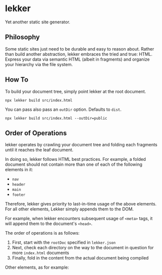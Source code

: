 # lekker

Yet another static site generator.

## Philosophy

Some static sites just need to be durable and easy to reason about. Rather than build another abstraction, lekker embraces the tried and true: HTML. Express your data via semantic HTML (albeit in fragments) and organize your hierarchy via the file system.

## How To

To build your document tree, simply point lekker at the root document.

```
npx lekker build src/index.html
```

You can pass also pass an `outDir` option. Defaults to `dist`.

```
npx lekker build src/index.html --outDir=public
```

## Order of Operations

lekker operates by crawling your document tree and folding each fragments until it reaches the leaf document.

In doing so, lekker follows HTML best practices. For example, a folded document should not contain more than one of each of the following elements in it:

- `nav`
- `header`
- `main`
- `footer`

Therefore, lekker gives priority to last-in-time usage of the above elements. For all other elements, Lekker simply appends them to the DOM.

For example, when lekker encounters subsequent usage of `<meta>` tags, it will append them to the document's `<head>`.

The order of operations is as follows:

1. First, start with the `rootDoc` specified in `lekker.json`
2. Next, check each directory on the way to the document in question for more `index.html` documents
3. Finally, fold in the content from the actual document being compiled

Other elements, as for example:
